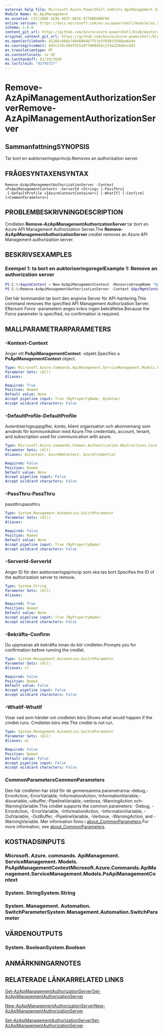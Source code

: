 ```yaml
---
external help file: Microsoft.Azure.PowerShell.Cmdlets.ApiManagement.ServiceManagement.dll-Help.xml
Module Name: Az.ApiManagement
ms.assetid: C2CC10DE-1D36-4937-8A3E-9776BE80DF9A
online version: https://docs.microsoft.com/en-us/powershell/module/az.apimanagement/remove-azapimanagementauthorizationserver
schema: 2.0.0
content_git_url: https://github.com/Azure/azure-powershell/blob/master/src/ApiManagement/ApiManagement/help/Remove-AzApiManagementAuthorizationServer.md
original_content_git_url: https://github.com/Azure/azure-powershell/blob/master/src/ApiManagement/ApiManagement/help/Remove-AzApiManagementAuthorizationServer.md
ms.openlocfilehash: 41266c660a7dde6064b7f57e3f0303359bba6a8e
ms.sourcegitcommit: 4d2c178cd6df9151877b08d54c1f4a228dbec9d1
ms.translationtype: MT
ms.contentlocale: sv-SE
ms.lasthandoff: 01/29/2020
ms.locfileid: "93745727"
---
```

# <span data-ttu-id="c3f3d-101">Remove-AzApiManagementAuthorizationServer</span><span class="sxs-lookup"><span data-stu-id="c3f3d-101">Remove-AzApiManagementAuthorizationServer</span></span>

## <span data-ttu-id="c3f3d-102">Sammanfattning</span><span class="sxs-lookup"><span data-stu-id="c3f3d-102">SYNOPSIS</span></span>
<span data-ttu-id="c3f3d-103">Tar bort en auktoriseringsprincip.</span><span class="sxs-lookup"><span data-stu-id="c3f3d-103">Removes an authorization server.</span></span>

## <span data-ttu-id="c3f3d-104">FRÅGESYNTAXEN</span><span class="sxs-lookup"><span data-stu-id="c3f3d-104">SYNTAX</span></span>

```
Remove-AzApiManagementAuthorizationServer -Context <PsApiManagementContext> -ServerId <String> [-PassThru]
 [-DefaultProfile <IAzureContextContainer>] [-WhatIf] [-Confirm] [<CommonParameters>]
```

## <span data-ttu-id="c3f3d-105">PROBLEMBESKRIVNING</span><span class="sxs-lookup"><span data-stu-id="c3f3d-105">DESCRIPTION</span></span>
<span data-ttu-id="c3f3d-106">Cmdleten **Remove-AzApiManagementAuthorizationServer** tar bort en Azure API Management Authorization Server.</span><span class="sxs-lookup"><span data-stu-id="c3f3d-106">The **Remove-AzApiManagementAuthorizationServer** cmdlet removes an Azure API Management authorization server.</span></span>

## <span data-ttu-id="c3f3d-107">BESKRIVS</span><span class="sxs-lookup"><span data-stu-id="c3f3d-107">EXAMPLES</span></span>

### <span data-ttu-id="c3f3d-108">Exempel 1: ta bort en auktoriseringsregel</span><span class="sxs-lookup"><span data-stu-id="c3f3d-108">Example 1: Remove an authorization server</span></span>
```powershell
PS C:\>$apimContext = New-AzApiManagementContext -ResourceGroupName "Api-Default-WestUS" -ServiceName "contoso"
PS C:\>Remove-AzApiManagementAuthorizationServer -Context $ApiMgmtContext -ServerId "authserverid" -Force
```

<span data-ttu-id="c3f3d-109">Det här kommandot tar bort den angivna Server för API-hantering.</span><span class="sxs-lookup"><span data-stu-id="c3f3d-109">This command removes the specified API Management Authorization Server.</span></span>
<span data-ttu-id="c3f3d-110">Eftersom *Force* -parametern anges krävs ingen bekräftelse.</span><span class="sxs-lookup"><span data-stu-id="c3f3d-110">Because the *Force* parameter is specified, no confirmation is required.</span></span>

## <span data-ttu-id="c3f3d-111">MALLPARAMETRAR</span><span class="sxs-lookup"><span data-stu-id="c3f3d-111">PARAMETERS</span></span>

### <span data-ttu-id="c3f3d-112">-Kontext</span><span class="sxs-lookup"><span data-stu-id="c3f3d-112">-Context</span></span>
<span data-ttu-id="c3f3d-113">Anger ett **PsApiManagementContext** -objekt.</span><span class="sxs-lookup"><span data-stu-id="c3f3d-113">Specifies a **PsApiManagementContext** object.</span></span>

```yaml
Type: Microsoft.Azure.Commands.ApiManagement.ServiceManagement.Models.PsApiManagementContext
Parameter Sets: (All)
Aliases:

Required: True
Position: Named
Default value: None
Accept pipeline input: True (ByPropertyName, ByValue)
Accept wildcard characters: False
```

### <span data-ttu-id="c3f3d-114">-DefaultProfile</span><span class="sxs-lookup"><span data-stu-id="c3f3d-114">-DefaultProfile</span></span>
<span data-ttu-id="c3f3d-115">Autentiseringsuppgifter, konto, klient organisation och abonnemang som används för kommunikation med Azure.</span><span class="sxs-lookup"><span data-stu-id="c3f3d-115">The credentials, account, tenant, and subscription used for communication with azure.</span></span>

```yaml
Type: Microsoft.Azure.Commands.Common.Authentication.Abstractions.Core.IAzureContextContainer
Parameter Sets: (All)
Aliases: AzContext, AzureRmContext, AzureCredential

Required: False
Position: Named
Default value: None
Accept pipeline input: False
Accept wildcard characters: False
```

### <span data-ttu-id="c3f3d-116">-PassThru</span><span class="sxs-lookup"><span data-stu-id="c3f3d-116">-PassThru</span></span>
<span data-ttu-id="c3f3d-117">passthru</span><span class="sxs-lookup"><span data-stu-id="c3f3d-117">passthru</span></span>

```yaml
Type: System.Management.Automation.SwitchParameter
Parameter Sets: (All)
Aliases:

Required: False
Position: Named
Default value: None
Accept pipeline input: True (ByPropertyName)
Accept wildcard characters: False
```

### <span data-ttu-id="c3f3d-118">-ServerId</span><span class="sxs-lookup"><span data-stu-id="c3f3d-118">-ServerId</span></span>
<span data-ttu-id="c3f3d-119">Anger ID för den auktoriseringsprincip som ska tas bort.</span><span class="sxs-lookup"><span data-stu-id="c3f3d-119">Specifies the ID of the authorization server to remove.</span></span>

```yaml
Type: System.String
Parameter Sets: (All)
Aliases:

Required: True
Position: Named
Default value: None
Accept pipeline input: True (ByPropertyName)
Accept wildcard characters: False
```

### <span data-ttu-id="c3f3d-120">-Bekräfta</span><span class="sxs-lookup"><span data-stu-id="c3f3d-120">-Confirm</span></span>
<span data-ttu-id="c3f3d-121">Du uppmanas att bekräfta innan du kör cmdleten.</span><span class="sxs-lookup"><span data-stu-id="c3f3d-121">Prompts you for confirmation before running the cmdlet.</span></span>

```yaml
Type: System.Management.Automation.SwitchParameter
Parameter Sets: (All)
Aliases: cf

Required: False
Position: Named
Default value: False
Accept pipeline input: False
Accept wildcard characters: False
```

### <span data-ttu-id="c3f3d-122">-WhatIf</span><span class="sxs-lookup"><span data-stu-id="c3f3d-122">-WhatIf</span></span>
<span data-ttu-id="c3f3d-123">Visar vad som händer om cmdleten körs.</span><span class="sxs-lookup"><span data-stu-id="c3f3d-123">Shows what would happen if the cmdlet runs.</span></span>
<span data-ttu-id="c3f3d-124">Cmdleten körs inte.</span><span class="sxs-lookup"><span data-stu-id="c3f3d-124">The cmdlet is not run.</span></span>

```yaml
Type: System.Management.Automation.SwitchParameter
Parameter Sets: (All)
Aliases: wi

Required: False
Position: Named
Default value: False
Accept pipeline input: False
Accept wildcard characters: False
```

### <span data-ttu-id="c3f3d-125">CommonParameters</span><span class="sxs-lookup"><span data-stu-id="c3f3d-125">CommonParameters</span></span>
<span data-ttu-id="c3f3d-126">Den här cmdleten har stöd för de gemensamma parametrarna:-debug,-ErrorAction,-ErrorVariable,-InformationAction,-InformationVariable,-disvariable,-utbuffer,-PipelineVariable,-verbose,-WarningAction och-WarningVariable.</span><span class="sxs-lookup"><span data-stu-id="c3f3d-126">This cmdlet supports the common parameters: -Debug, -ErrorAction, -ErrorVariable, -InformationAction, -InformationVariable, -OutVariable, -OutBuffer, -PipelineVariable, -Verbose, -WarningAction, and -WarningVariable.</span></span> <span data-ttu-id="c3f3d-127">Mer information finns i [about_CommonParameters](https://go.microsoft.com/fwlink/?LinkID=113216).</span><span class="sxs-lookup"><span data-stu-id="c3f3d-127">For more information, see [about_CommonParameters](https://go.microsoft.com/fwlink/?LinkID=113216).</span></span>

## <span data-ttu-id="c3f3d-128">KOSTNADS</span><span class="sxs-lookup"><span data-stu-id="c3f3d-128">INPUTS</span></span>

### <span data-ttu-id="c3f3d-129">Microsoft. Azure. commands. ApiManagement. ServiceManagement. Models. PsApiManagementContext</span><span class="sxs-lookup"><span data-stu-id="c3f3d-129">Microsoft.Azure.Commands.ApiManagement.ServiceManagement.Models.PsApiManagementContext</span></span>

### <span data-ttu-id="c3f3d-130">System. String</span><span class="sxs-lookup"><span data-stu-id="c3f3d-130">System.String</span></span>

### <span data-ttu-id="c3f3d-131">System. Management. Automation. SwitchParameter</span><span class="sxs-lookup"><span data-stu-id="c3f3d-131">System.Management.Automation.SwitchParameter</span></span>

## <span data-ttu-id="c3f3d-132">VÄRDEN</span><span class="sxs-lookup"><span data-stu-id="c3f3d-132">OUTPUTS</span></span>

### <span data-ttu-id="c3f3d-133">System. Boolean</span><span class="sxs-lookup"><span data-stu-id="c3f3d-133">System.Boolean</span></span>

## <span data-ttu-id="c3f3d-134">ANMÄRKNINGAR</span><span class="sxs-lookup"><span data-stu-id="c3f3d-134">NOTES</span></span>

## <span data-ttu-id="c3f3d-135">RELATERADE LÄNKAR</span><span class="sxs-lookup"><span data-stu-id="c3f3d-135">RELATED LINKS</span></span>

[<span data-ttu-id="c3f3d-136">Get-AzApiManagementAuthorizationServer</span><span class="sxs-lookup"><span data-stu-id="c3f3d-136">Get-AzApiManagementAuthorizationServer</span></span>](./Get-AzApiManagementAuthorizationServer.md)

[<span data-ttu-id="c3f3d-137">New-AzApiManagementAuthorizationServer</span><span class="sxs-lookup"><span data-stu-id="c3f3d-137">New-AzApiManagementAuthorizationServer</span></span>](./New-AzApiManagementAuthorizationServer.md)

[<span data-ttu-id="c3f3d-138">Set-AzApiManagementAuthorizationServer</span><span class="sxs-lookup"><span data-stu-id="c3f3d-138">Set-AzApiManagementAuthorizationServer</span></span>](./Set-AzApiManagementAuthorizationServer.md)



